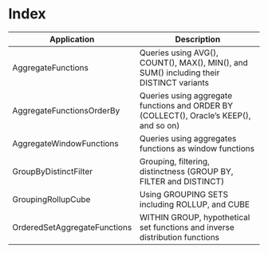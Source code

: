 # Index

| Application                  | Description
| -----------------------------|------------------------------------------------------------------------------------------|
| AggregateFunctions           | Queries using AVG(), COUNT(), MAX(), MIN(), and SUM() including their DISTINCT variants  |
| AggregateFunctionsOrderBy    | Queries using aggregate functions and ORDER BY (COLLECT(), Oracle’s KEEP(), and so on)   |
| AggregateWindowFunctions     | Queries using aggregates functions as window functions                                   |      
| GroupByDistinctFilter        | Grouping, filtering, distinctness (GROUP BY, FILTER and DISTINCT)                        |
| GroupingRollupCube           | Using GROUPING SETS including ROLLUP, and CUBE                                           |
| OrderedSetAggregateFunctions | WITHIN GROUP, hypothetical set functions and inverse distribution functions              |